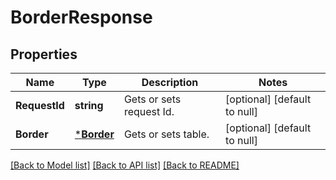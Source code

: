 # BorderResponse

## Properties
Name | Type | Description | Notes
------------ | ------------- | ------------- | -------------
**RequestId** | **string** | Gets or sets request Id. | [optional] [default to null]
**Border** | [***Border**](Border.md) | Gets or sets table. | [optional] [default to null]

[[Back to Model list]](../README.md#documentation-for-models) [[Back to API list]](../README.md#documentation-for-api-endpoints) [[Back to README]](../README.md)


